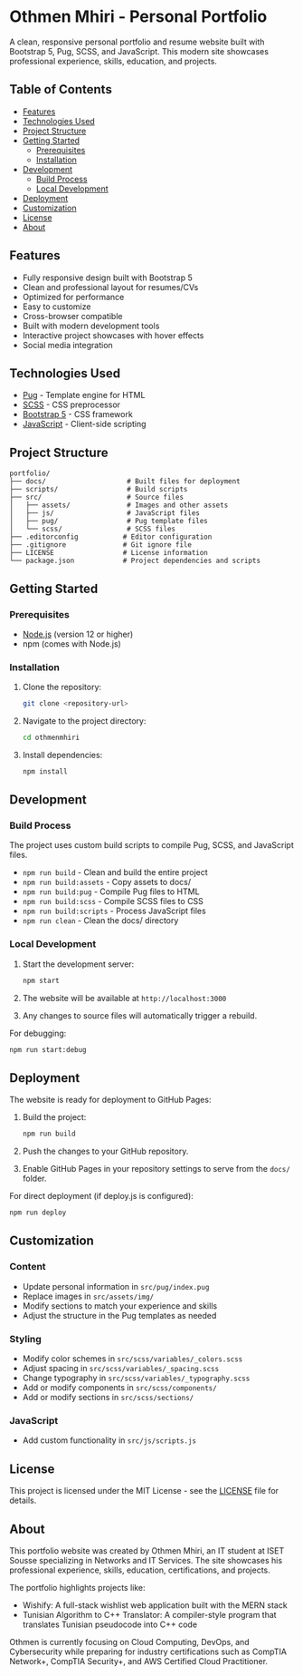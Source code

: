 # Othmen Mhiri - Personal Portfolio

A clean, responsive personal portfolio and resume website built with Bootstrap 5, Pug, SCSS, and JavaScript. This modern site showcases professional experience, skills, education, and projects.

## Table of Contents
- [Features](#features)
- [Technologies Used](#technologies-used)
- [Project Structure](#project-structure)
- [Getting Started](#getting-started)
  - [Prerequisites](#prerequisites)
  - [Installation](#installation)
- [Development](#development)
  - [Build Process](#build-process)
  - [Local Development](#local-development)
- [Deployment](#deployment)
- [Customization](#customization)
- [License](#license)
- [About](#about)

## Features

- Fully responsive design built with Bootstrap 5
- Clean and professional layout for resumes/CVs
- Optimized for performance
- Easy to customize
- Cross-browser compatible
- Built with modern development tools
- Interactive project showcases with hover effects
- Social media integration

## Technologies Used

- [Pug](https://pugjs.org/) - Template engine for HTML
- [SCSS](https://sass-lang.com/) - CSS preprocessor
- [Bootstrap 5](https://getbootstrap.com/) - CSS framework
- [JavaScript](https://developer.mozilla.org/en-US/docs/Web/JavaScript) - Client-side scripting

## Project Structure

```
portfolio/
├── docs/                    # Built files for deployment
├── scripts/                 # Build scripts
├── src/                     # Source files
│   ├── assets/              # Images and other assets
│   ├── js/                  # JavaScript files
│   ├── pug/                 # Pug template files
│   └── scss/                # SCSS files
├── .editorconfig           # Editor configuration
├── .gitignore              # Git ignore file
├── LICENSE                 # License information
└── package.json            # Project dependencies and scripts
```

## Getting Started

### Prerequisites

- [Node.js](https://nodejs.org/) (version 12 or higher)
- npm (comes with Node.js)

### Installation

1. Clone the repository:
   ```bash
   git clone <repository-url>
   ```

2. Navigate to the project directory:
   ```bash
   cd othmenmhiri
   ```

3. Install dependencies:
   ```bash
   npm install
   ```

## Development

### Build Process

The project uses custom build scripts to compile Pug, SCSS, and JavaScript files.

- `npm run build` - Clean and build the entire project
- `npm run build:assets` - Copy assets to docs/
- `npm run build:pug` - Compile Pug files to HTML
- `npm run build:scss` - Compile SCSS files to CSS
- `npm run build:scripts` - Process JavaScript files
- `npm run clean` - Clean the docs/ directory

### Local Development

1. Start the development server:
   ```bash
   npm start
   ```

2. The website will be available at `http://localhost:3000`

3. Any changes to source files will automatically trigger a rebuild.

For debugging:
```bash
npm run start:debug
```

## Deployment

The website is ready for deployment to GitHub Pages:

1. Build the project:
   ```bash
   npm run build
   ```

2. Push the changes to your GitHub repository.

3. Enable GitHub Pages in your repository settings to serve from the `docs/` folder.

For direct deployment (if deploy.js is configured):
```bash
npm run deploy
```

## Customization

### Content

- Update personal information in `src/pug/index.pug`
- Replace images in `src/assets/img/`
- Modify sections to match your experience and skills
- Adjust the structure in the Pug templates as needed

### Styling

- Modify color schemes in `src/scss/variables/_colors.scss`
- Adjust spacing in `src/scss/variables/_spacing.scss`
- Change typography in `src/scss/variables/_typography.scss`
- Add or modify components in `src/scss/components/`
- Add or modify sections in `src/scss/sections/`

### JavaScript

- Add custom functionality in `src/js/scripts.js`

## License

This project is licensed under the MIT License - see the [LICENSE](LICENSE) file for details.

## About

This portfolio website was created by Othmen Mhiri, an IT student at ISET Sousse specializing in Networks and IT Services. The site showcases his professional experience, skills, education, certifications, and projects.

The portfolio highlights projects like:
- Wishify: A full-stack wishlist web application built with the MERN stack
- Tunisian Algorithm to C++ Translator: A compiler-style program that translates Tunisian pseudocode into C++ code

Othmen is currently focusing on Cloud Computing, DevOps, and Cybersecurity while preparing for industry certifications such as CompTIA Network+, CompTIA Security+, and AWS Certified Cloud Practitioner.
